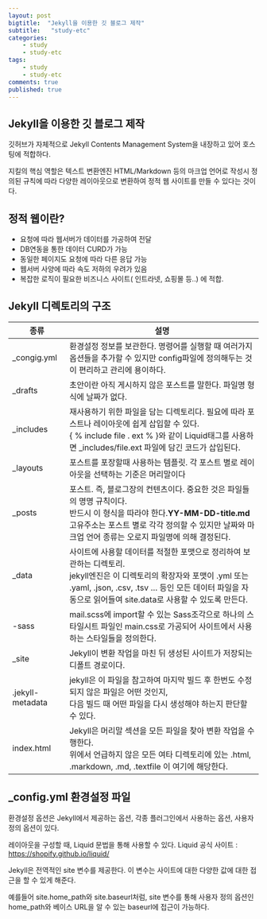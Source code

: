 ```yaml
---
layout: post
bigtitle:  "Jekyll을 이용한 깃 블로그 제작"
subtitle:   "study-etc"
categories:
    - study
    - study-etc
tags:
    - study
    - study-etc
comments: true
published: true
---
```

## Jekyll을 이용한 깃 블로그 제작

깃허브가 자체적으로 Jekyll Contents Management System을 내장하고 있어 호스팅에 적합하다.

지킬의 핵심 역할은 텍스트 변환엔진 HTML/Markdown 등의 마크업 언어로 작성시 정의된 규칙에 따라 다양한 레이아웃으로 변환하여 정적 웹 사이트를 만들 수 있다는 것이다.

## 정적 웹이란?

* 요청에 따라 웹서버가 데이터를 가공하여 전달
* DB연동을 통한 데이터 CURD가 가능
* 동일한 페이지도 요청에 따라 다른 응답 가능
* 웹서버 사양에 따라 속도 저하의 우려가 있음
* 복잡한 로직이 필요한 비즈니스 사이트( 인트라넷, 쇼핑몰 등..) 에 적합.

## Jekyll 디렉토리의 구조

| 종류             | 설명                                                                                                                                                                                                                                       |
| ---------------- | ------------------------------------------------------------------------------------------------------------------------------------------------------------------------------------------------------------------------------------------ |
| _congig.yml      | 환경설정 정보를 보관한다. 명령어를 실행할 때 여러가지 옵션들을 추가할 수 있지만 config파일에 정의해두는 것이 편리하고 관리에 용이하다.                                                                                                     |
| _drafts          | 초안이란 아직 게시하지 않은 포스트를 말한다. 파일명 형식에 날짜가 없다.                                                                                                                                                                    |
| _includes        | 재사용하기 위한 파일을 담는 디렉토리다. 필요에 따라 포스트나 레이아웃에 쉽게 삽입할 수 있다.<br />{ % include file . ext % }와 같이 Liquid태그를 사용하면 _includes/file.ext 파일에 담긴 코드가 삽입된다.                                  |
| _layouts         | 포스트를 포장할때 사용하는 템플릿. 각 포스트 별로 레이아웃을 선택하는 기준은 머리말이다                                                                                                                                                    |
| _posts           | 포스트. 즉, 블로그장의 컨텐츠이다. 중요한 것은 파일들의 명명 규칙이다.<br />반드시 이 형식을 따라야 한다.**YY-MM-DD-title.md** 고유주소는 포스트 별로 각각 정의할 수 있지만 날짜와 마크업 언어 종류는 오로지 파일명에 의해 결정된다. |
| _data            | 사이트에 사용할 데이터를 적절한 포맷으로 정리하여 보관하는 디렉토리.<br /> jekyll엔진은 이 디렉토리의 확장자와 포맷이 .yml 또는 .yaml, .json, .csv, .tsv … 등인 모든 데이터 파일을 자동으로 읽어들여 site.data로 사용할 수 있도록 만든다. |
| -sass            | mail.scss에 import할 수 있는 Sass조각으로 하나의 스타일시트 파일인 main.css로 가공되어 사이트에서 사용하는 스타일들을 정의한다.                                                                                                            |
| _site            | Jekyll이 변환 작업을 마친 뒤 생성된 사이트가 저장되는 디폴트 경로이다.                                                                                                                                                                     |
| .jekyll-metadata | jekyll은 이 파일을 참고하여 마지막 빌드 후 한번도 수정되지 않은 파일은 어떤 것인지,<br />다음 빌드 때 어떤 파일을 다시 생성해야 하는지 판단할 수 있다.                                                                                     |
| index.html       | Jekyll은 머리말 섹션을 모든 파일을 찾아 변환 작업을 수행한다.<br />위에서 언급하지 않은 모든 여타 디렉토리에 있는 .html, .markdown, .md, .textfile 이 여기에 해당한다.                                                                     |

## _config.yml 환경설정 파일

환경설정 옵션은 Jekyll에서 제공하는 옵션, 각종 플러그인에서 사용하는 옵션, 사용자 정의 옵션이 있다.

레이아웃을 구성할 때, Liquid 문법을 통해 사용할 수 있다.
Liquid 공식 사이트 : https://shopify.github.io/liquid/

Jekyll은 전역적인 site 변수를 제공한다.
이 변수는 사이트에 대한 다양한 값에 대한 접근을 할 수 있게 해준다.

예를들어 site.home_path와 site.baseurl처럼, site 변수를 통해 사용자 정의 옵션인 home_path와 베이스 URL을 알 수 있는 baseurl에 접근이 가능하다.
